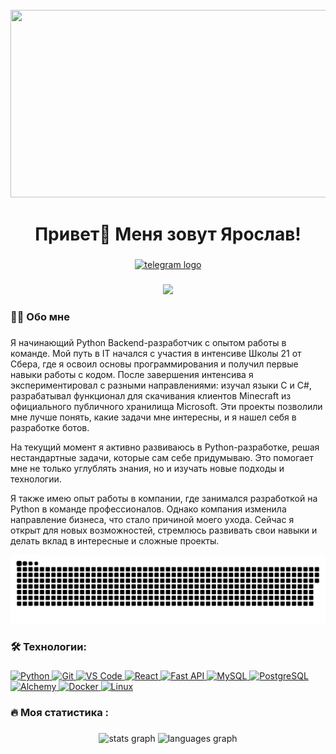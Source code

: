 <br clear="both">

<div align="center">
  <img height="300" width="600" src="https://user-images.githubusercontent.com/74038190/225813708-98b745f2-7d22-48cf-9150-083f1b00d6c9.gif"  />
</div>

###

<h1 align="center">Привет👋 Меня зовут Ярослав!</h1>

###

<div align="center">
  <a href="https://t.me/KandyBobby" target="_blank">
    <img src="https://img.shields.io/static/v1?message=Telegram&logo=telegram&label=&color=2CA5E0&logoColor=white&labelColor=&style=for-the-badge" height="25" alt="telegram logo"  />
  </a>
</div>

###

<div align="center">
  <img src="https://visitor-badge.laobi.icu/badge?page_id=yarolys.yarolys&&"  />
</div>

###

<h3 align="left">👩‍💻  Обо мне</h3>

###

<p align="left">Я начинающий Python Backend-разработчик с опытом работы в команде. Мой путь в IT начался с участия в интенсиве Школы 21 от Сбера, где я освоил основы программирования и получил первые навыки работы с кодом. После завершения интенсива я экспериментировал с разными направлениями: изучал языки C и C#, разрабатывал функционал для скачивания клиентов Minecraft из официального публичного хранилища Microsoft. Эти проекты позволили мне лучше понять, какие задачи мне интересны, и я нашел себя в разработке ботов.

На текущий момент я активно развиваюсь в Python-разработке, решая нестандартные задачи, которые сам себе придумываю. Это помогает мне не только углублять знания, но и изучать новые подходы и технологии.

Я также имею опыт работы в компании, где занимался разработкой на Python в команде профессионалов. Однако компания изменила направление бизнеса, что стало причиной моего ухода. Сейчас я открыт для новых возможностей, стремлюсь развивать свои навыки и делать вклад в интересные и сложные проекты.</p>


<p align="center">
 <img width="600" src="github-snake.svg" alt="snake"/>
</p>

###

<h3 align="left">🛠 Технологии:</h3>

###

<p align="left">
<a href="https://www.python.org/" target="_blank" rel="noreferrer">
<img src="https://raw.githubusercontent.com/danielcranney/readme-generator/main/public/icons/skills/python-colored.svg" width="36" height="36" alt="Python" /></a><a href="https://git-scm.com/" target="_blank" rel="noreferrer">
<img src="https://raw.githubusercontent.com/danielcranney/readme-generator/main/public/icons/skills/git-colored.svg" width="36" height="36" alt="Git" /></a><a href="https://code.visualstudio.com/" target="_blank" rel="noreferrer">
<img src="https://raw.githubusercontent.com/danielcranney/readme-generator/main/public/icons/skills/visualstudiocode.svg" width="36" height="36" alt="VS Code" /></a><a href="https://reactjs.org/" target="_blank" rel="noreferrer">
<img src="https://raw.githubusercontent.com/danielcranney/readme-generator/main/public/icons/skills/react-colored.svg" width="36" height="36" alt="React" /></a><a href="https://fastapi.tiangolo.com/" target="_blank" rel="noreferrer">
<img src="https://raw.githubusercontent.com/danielcranney/readme-generator/main/public/icons/skills/fastapi-colored.svg" width="36" height="36" alt="Fast API" /></a><a href="https://www.mysql.com/" target="_blank" rel="noreferrer">
<img src="https://raw.githubusercontent.com/danielcranney/readme-generator/main/public/icons/skills/mysql-colored.svg" width="36" height="36" alt="MySQL" /></a><a href="https://www.postgresql.org/" target="_blank" rel="noreferrer">
<img src="https://raw.githubusercontent.com/danielcranney/readme-generator/main/public/icons/skills/postgresql-colored.svg" width="36" height="36" alt="PostgreSQL" /></a><a href="https://docs.alchemy.com/alchemy/documentation/alchemy-web3" target="_blank" rel="noreferrer"><img src="https://raw.githubusercontent.com/danielcranney/readme-generator/main/public/icons/skills/alchemy-colored.svg" width="36" height="36" alt="Alchemy" /></a><a href="https://www.docker.com/" target="_blank" rel="noreferrer">
<img src="https://raw.githubusercontent.com/danielcranney/readme-generator/main/public/icons/skills/docker-colored.svg" width="36" height="36" alt="Docker" /></a><a href="https://www.linux.org" target="_blank" rel="noreferrer">
<img src="https://raw.githubusercontent.com/danielcranney/readme-generator/main/public/icons/skills/linux-colored.svg" width="36" height="36" alt="Linux" /></a>
                    </p>
                    
###

<h3 align="left">🔥   Моя статистика :</h3>


###

<div align="center">
  <img src="https://github-readme-stats.vercel.app/api?username=yarolys&hide_title=false&hide_rank=false&show_icons=true&include_all_commits=true&count_private=true&disable_animations=false&theme=dracula&locale=en&hide_border=false&order=1" height="150" alt="stats graph"  />
  <img src="https://github-readme-stats.vercel.app/api/top-langs?username=yarolys&locale=en&hide_title=false&layout=compact&card_width=320&langs_count=5&theme=dracula&hide_border=false&order=2" height="150" alt="languages graph"  />
</div>

###
